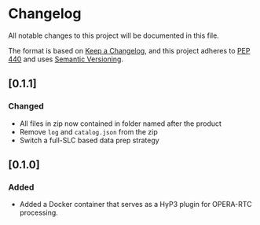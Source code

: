 # Changelog

All notable changes to this project will be documented in this file.

The format is based on [Keep a Changelog](https://keepachangelog.com/en/1.0.0/),
and this project adheres to [PEP 440](https://www.python.org/dev/peps/pep-0440/)
and uses [Semantic Versioning](https://semver.org/spec/v2.0.0.html).

## [0.1.1]

### Changed
- All files in zip now contained in folder named after the product
- Remove `log` and `catalog.json` from the zip
- Switch a full-SLC based data prep strategy

## [0.1.0]

### Added
- Added a Docker container that serves as a HyP3 plugin for OPERA-RTC processing.
